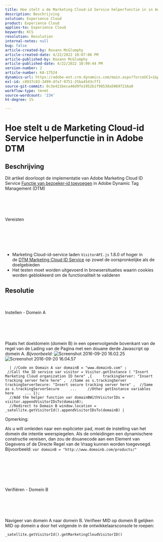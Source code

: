 ```yaml
---
title: Hoe stelt u de Marketing Cloud-id Service helperfunctie in in Adobe DTM
description: Beschrijving
solution: Experience Cloud
product: Experience Cloud
applies-to: Experience Cloud
keywords: KCS
resolution: Resolution
internal-notes: null
bug: false
article-created-by: Roxann McGlumphy
article-created-date: 4/22/2022 10:07:06 PM
article-published-by: Roxann McGlumphy
article-published-date: 4/22/2022 10:09:44 PM
version-number: 2
article-number: KA-17524
dynamics-url: https://adobe-ent.crm.dynamics.com/main.aspx?forceUCI=1&pagetype=entityrecord&etn=knowledgearticle&id=2ac6a38a-88c2-ec11-983e-0022480abde0
exl-id: c8937c83-3499-4fa7-9751-25ba4543cff1
source-git-commit: 0c3e421beca46d9fe1952b1f98538a50697216a0
workflow-type: tm+mt
source-wordcount: '234'
ht-degree: 1%

---
```


# Hoe stelt u de Marketing Cloud-id Service helperfunctie in in Adobe DTM

## Beschrijving


Dit artikel doorloopt de implementatie van Adobe Marketing Cloud ID Service [Functie van bezoeker-id toevoegen](https://marketing.adobe.com/resources/help/en_US/mcvid/mcvid-appendvisitorid.html) in Adobe Dynamic Tag Management (DTM)
<br><br><br><br> <br><br>Vereisten<br><br><br><br> <br><br>
- Marketing Cloud-id-service laden `VisitorAPI.js` 1.8.0 of hoger in de [DTM Marketing Cloud ID Service](https://marketing.adobe.com/resources/help/en_US/mcvid/mcvid-dtm-implement.html) op zowel de oorspronkelijke als de doelgebieden
- Het testen moet worden uitgevoerd in browsersituaties waarin cookies worden geblokkeerd om de functionaliteit te valideren



## Resolutie

<br><br>Instellen - Domein A<br><br><br><br> <br><br>
Plaats het doeldomein (domein B) in een opeenvolgende bovenkant van de regel van de Lading van de Pagina met een douane derde Javascript op domein A. *Bijvoorbeeld:*
![Screenshot 2016-09-20 16.02.25](https://helpx.adobe.com/content/dam/help/en/dtm/kb/how-to-set-marketing-cloud-id-service-helper-function-in-adobe-d/jcr%3acontent/main-pars/image/Screenshot%202016-09-20%2016.02.25.png "Screenshot 2016-09-20 16.02.25")![Screenshot 2016-09-20 16.04.57](https://helpx.adobe.com/content/dam/help/en/dtm/kb/how-to-set-marketing-cloud-id-service-helper-function-in-adobe-d/jcr%3acontent/main-pars/image_1393293752/Screenshot%202016-09-20%2016.04.57.png "Screenshot 2016-09-20 16.04.57")

```
  | //Code on Domain A var domainB = "www.domainb.com" ;
 //Call the ID service var visitor = Visitor.getInstance ( "Insert Marketing Cloud organization ID here" ,{     trackingServer: "Insert tracking server here here" ,  //Same as s.trackingServer     trackingServerSecure: "Insert secure tracking server here" ,  //Same as s.trackingServerSecure     ...     //Other getInstance variables here     ... });
  //Add the helper function var domainBWithVisitorIDs = visitor.appendVisitorIDsTo(domainB);
  //Redirect to Domain B window.location = _satellite.getVisitorId().appendVisitorIDsTo(domainB) |
```


Opmerking:

Als u wilt omleiden naar een explicieter pad, moet de instelling van het domein die intentie weerspiegelen. Als de omleidingen een dynamischere constructie vereisen, dan zou de douanecode aan een Element van Gegevens of de Directe Regel van de Vraag kunnen worden toegevoegd. Bijvoorbeeld: `var domainB = "http://www.domainb.com/products/"`


<br><br><br><br> <br><br>Verifiëren - Domein B<br><br><br><br> <br><br>
Navigeer van domein A naar domein B. Verifieer MID op domein B gelijken MID op domein a door het volgende in de ontwikkelaarsconsole te roepen:

`_satellite.getVisitorId().getMarketingCloudVisitorID()`
